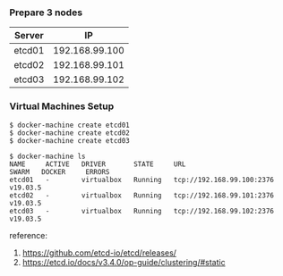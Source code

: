### Prepare 3 nodes

|Server   |IP   |
|---|---|
|etcd01   |192.168.99.100   |
|etcd02   |192.168.99.101   |
|etcd03   |192.168.99.102   |


### Virtual Machines Setup

```
$ docker-machine create etcd01
$ docker-machine create etcd02
$ docker-machine create etcd03

$ docker-machine ls
NAME     ACTIVE   DRIVER       STATE     URL                         SWARM   DOCKER     ERRORS
etcd01   -        virtualbox   Running   tcp://192.168.99.100:2376           v19.03.5
etcd02   -        virtualbox   Running   tcp://192.168.99.101:2376           v19.03.5
etcd03   -        virtualbox   Running   tcp://192.168.99.102:2376           v19.03.5
```

reference:

1. https://github.com/etcd-io/etcd/releases/
2. https://etcd.io/docs/v3.4.0/op-guide/clustering/#static
